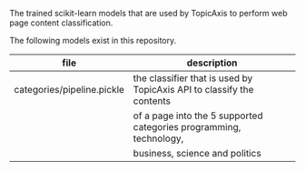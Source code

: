 The trained scikit-learn models that are used by TopicAxis to perform web page content classification.

The following models exist in this repository.

| file                       | description                                                           |
| -------------------------- | --------------------------------------------------------------------- |
| categories/pipeline.pickle | the classifier that is used by TopicAxis API to classify the contents |
|                            | of a page into the 5 supported categories programming, technology,    |
|                            | business, science and politics                                        |

